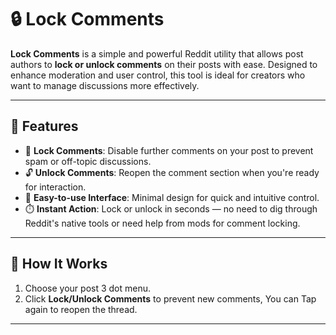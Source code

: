 # 🔒 Lock Comments

**Lock Comments** is a simple and powerful Reddit utility that allows post authors to **lock or unlock comments** on their posts with ease. Designed to enhance moderation and user control, this tool is ideal for creators who want to manage discussions more effectively.

---

## 🚀 Features

- 🔐 **Lock Comments**: Disable further comments on your post to prevent spam or off-topic discussions.
- 🔓 **Unlock Comments**: Reopen the comment section when you're ready for interaction.
- 🧠 **Easy-to-use Interface**: Minimal design for quick and intuitive control.
- ⏱️ **Instant Action**: Lock or unlock in seconds — no need to dig through Reddit's native tools or need help from mods for comment locking.

---

## 🔧 How It Works

1. Choose your post 3 dot menu.
2. Click **Lock/Unlock Comments** to prevent new comments, You can Tap again to reopen the thread.

---




